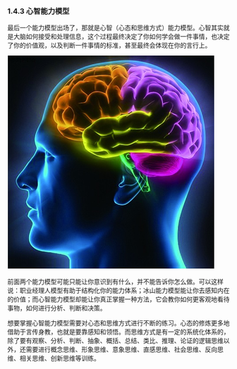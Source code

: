 ### 1.4.3 心智能力模型

最后一个能力模型出场了，那就是心智（心态和思维方式）能力模型。心智其实就是大脑如何接受和处理信息，这个过程最终决定了你如何学会做一件事情，也决定了你的价值观，以及判断一件事情的标准，甚至最终会体现在你的言行上。

![](images/image01909_jpeg)

前面两个能力模型可能只能让你意识到有什么，并不能告诉你怎么做。可以这样说：职业经理人模型有助于结构化你的能力体系；冰山能力模型能让你去感知内在的价值；而心智能力模型却能让你真正掌握一种方法，它会教你如何更客观地看待事物，如何进行分析、判断和决策。

想要掌握心智能力模型需要对心态和思维方式进行不断的练习。心态的修炼更多地借助于言传身教，也就是要靠感知和领悟。而思维方式是有一定的系统化体系的，除了要有观察、分析、判断、抽象、概括、总结、类比、推理、论证的逻辑思维以外，还需要进行概念思维、形象思维、意象思维、直感思维、社会思维、反向思维、相关思维、创新思维等训练。
